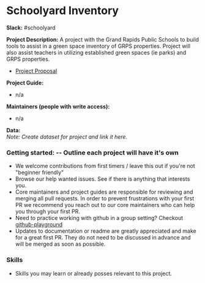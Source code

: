 # Schoolyard Inventory

**Slack:** #schoolyard

**Project Description:**
A project with the Grand Rapids Public Schools to build tools to assist in a green space inventory of GRPS properties. Project will also assist teachers in utilizing established green spaces (ie parks) and GRPS properties.

- [Project Proposal](https://docs.google.com/document/d/1ctc8xhCTmfkHLo0WJW6YxhloV6xwzBV3Bxcl5xySNtk/edit?usp=sharing)

**Project Guide:**  
* n/a

**Maintainers (people with write access):**
* n/a

**Data:**  
_Note: Create dataset for project and link it here._


### Getting started:  -- Outline each project will have it's own
* We welcome contributions from first timers / leave this out if you're not "beginner friendly"
* Browse our help wanted issues. See if there is anything that interests you.
* Core maintainers and project guides are responsible for reviewing and merging all pull requests. In order to prevent frustrations with your first PR we recommend you reach out to our core maintainers who can help you through your first PR.
* Need to practice working with github in a group setting? Checkout [github-playground](https://github.com/citizenlabsgr/open-lab)
* Updates to documentation or readme are greatly appreciated and make for a great first PR. They do not need to be discussed in advance and will be merged as soon as possible.


### Skills
* Skills you may learn or already posses relevant to this project.
